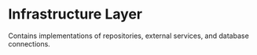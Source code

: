 # Infrastructure Layer
Contains implementations of repositories, external services, and database connections.